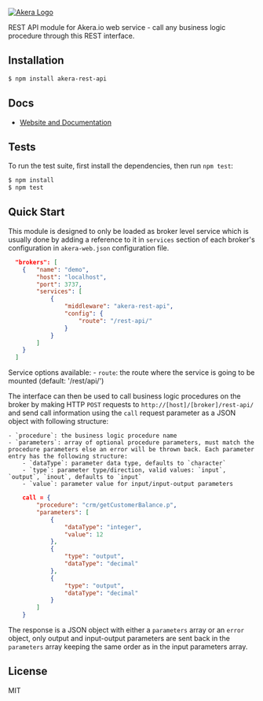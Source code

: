 [![Akera Logo](http://akera.io/logo.png)](http://akera.io/)

  REST API module for Akera.io web service - call any business logic procedure through this REST interface.

## Installation

```bash
$ npm install akera-rest-api
```

## Docs

  * [Website and Documentation](http://akera.io/)


## Tests

  To run the test suite, first install the dependencies, then run `npm test`:

```bash
$ npm install
$ npm test
```

## Quick Start

  This module is designed to only be loaded as broker level service which 
  is usually done by adding a reference to it in `services` section of 
  each broker's configuration in `akera-web.json` configuration file.
   
```json
  "brokers": [
  	{	"name": "demo",
  		"host": "localhost",
		"port": 3737,
		"services": [
			{ 
				"middleware": "akera-rest-api",
				"config": {
					"route": "/rest-api/"
				}
			}
		]
	}
  ]
```
  
  Service options available:
	- `route`: the route where the service is going to be mounted (default: '/rest/api/')
  
  The interface can then be used to call business logic procedures on the broker by making HTTP `POST` requests to `http://[host]/[broker]/rest-api/` and send call information using the `call` request parameter as a JSON object with following structure:

	- `procedure`: the business logic procedure name
	- `parameters`: array of optional procedure parameters, must match the procedure parameters else an error will be thrown back. Each parameter entry has the following structure:
		- `dataType`: parameter data type, defaults to `character`
		- `type`: parameter type/direction, valid values: `input`, `output`, `inout`, defaults to `input`
		- `value`: parameter value for input/input-output parameters
	
```json
	call = {
		"procedure": "crm/getCustomerBalance.p",
		"parameters": [
			{
				"dataType": "integer",
				"value": 12
			},
			{
				"type": "output",
				"dataType": "decimal"
			},
			{
				"type": "output",
				"dataType": "decimal"
			}
		]
	}
```
  
  The response is a JSON object with either a `parameters` array or an `error` object, only output and input-output parameters are sent back in the `parameters` array keeping the same order as in the input parameters array. 
## License
	
MIT 
